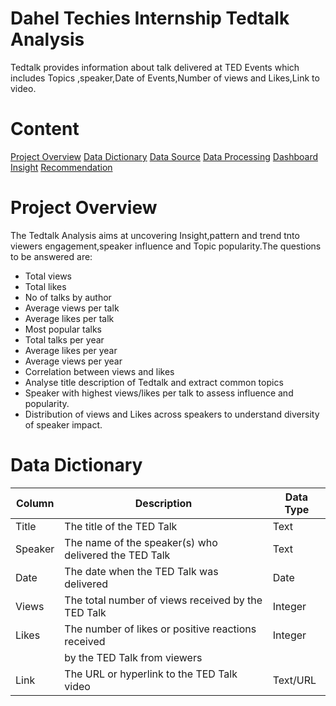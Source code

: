 # Dahel Techies Internship Tedtalk Analysis
Tedtalk provides information about talk delivered at TED Events which includes Topics ,speaker,Date of Events,Number of views and Likes,Link to video. 


# Content 
[Project Overview](#project-overview)
[Data Dictionary](#data-dictionary) 
[Data Source](#data-souurce) 
[Data Processing](#data-processing) 
[Dashboard](#dashboard) 
[Insight](#Insight)
[Recommendation](#recommendation)

# Project Overview 
The Tedtalk Analysis aims at uncovering Insight,pattern and trend tnto viewers engagement,speaker influence and Topic popularity.The questions to be answered are:
- Total views
- Total likes
- No of talks by author
- Average views per talk
- Average likes per talk
- Most popular talks
- Total talks per year
- Average likes per year
- Average views per year
- Correlation between views and likes
- Analyse title description of Tedtalk  and extract common topics
- Speaker with highest views/likes per talk to assess influence and popularity.
- Distribution of views and Likes across speakers to understand diversity of speaker impact.

# Data Dictionary 

| Column   | Description                                            | Data Type |
|----------|--------------------------------------------------------|-----------|
| Title    | The title of the TED Talk                              | Text      |
| Speaker  | The name of the speaker(s) who delivered the TED Talk  | Text      |
| Date     | The date when the TED Talk was delivered               | Date      |
| Views    | The total number of views received by the TED Talk     | Integer   |
| Likes    | The number of likes or positive reactions received     | Integer   |
|          | by the TED Talk from viewers                           |           |
| Link     | The URL or hyperlink to the TED Talk video             | Text/URL  |



